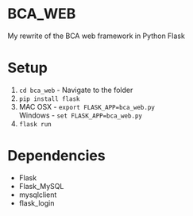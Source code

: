 # BCA_WEB
My rewrite of the BCA web framework in Python Flask

# Setup
1. `cd bca_web` - Navigate to the folder
2. `pip install flask`
3. MAC OSX - `export FLASK_APP=bca_web.py` \
   Windows - `set FLASK_APP=bca_web.py`
4. `flask run`

# Dependencies
* Flask
* Flask_MySQL
* mysqlclient
* flask_login

